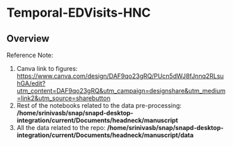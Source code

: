 # Temporal-EDVisits-HNC

## Overview

Reference Note: 
1. Canva link to figures: https://www.canva.com/design/DAF9qo23gRQ/PUcn5dWJ8fJnnq2RLsuhGA/edit?utm_content=DAF9qo23gRQ&utm_campaign=designshare&utm_medium=link2&utm_source=sharebutton
2. Rest of the notebooks related to the data pre-processing: **/home/srinivasb/snap/snapd-desktop-integration/current/Documents/headneck/manuscript**
3. All the data related to the repo: **/home/srinivasb/snap/snapd-desktop-integration/current/Documents/headneck/manuscript/data**